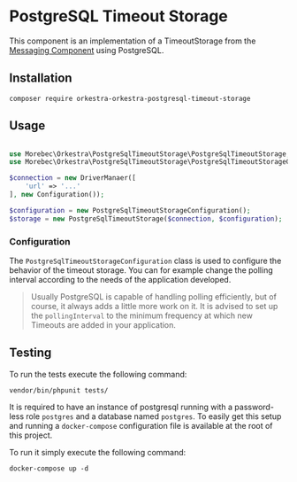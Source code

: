 # PostgreSQL Timeout Storage
This component is an implementation of a TimeoutStorage from the [Messaging Component]()
using PostgreSQL.

## Installation

```shell
composer require orkestra-orkestra-postgresql-timeout-storage
```

## Usage

```php

use Morebec\Orkestra\PostgreSqlTimeoutStorage\PostgreSqlTimeoutStorage;
use Morebec\Orkestra\PostgreSqlTimeoutStorage\PostgreSqlTimeoutStorageConfiguration;

$connection = new DriverManaer([
    'url' => '...'
], new Configuration());

$configuration = new PostgreSqlTimeoutStorageConfiguration();
$storage = new PostgreSqlTimeoutStorage($connection, $configuration);
```

### Configuration
The `PostgreSqlTimeoutStorageConfiguration` class is used to configure the behavior of the timeout storage.
You can for example change the polling interval according to the needs of the application developed.

> Usually PostgreSQL is capable of handling polling efficiently, but of course, it always adds
> a little more work on it. It is advised to set up the `pollingInterval` to the minimum frequency at which new Timeouts
> are added in your application.

## Testing
To run the tests execute the following command:
```shell
vendor/bin/phpunit tests/
```

It is required to have an instance of postgresql running with a password-less role `postgres` and a database named `postgres`.
To easily get this setup and running a `docker-compose` configuration file is available at the root of this project.

To run it simply execute the following command:

```shell
docker-compose up -d
```
